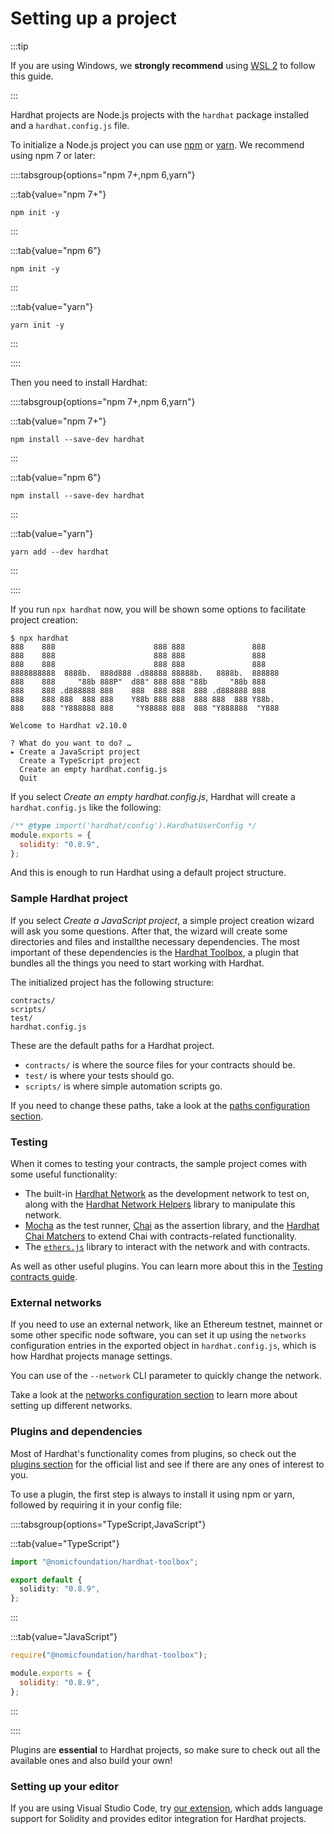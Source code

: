 # Setting up a project

:::tip

If you are using Windows, we **strongly recommend** using [WSL 2](https://docs.microsoft.com/en-us/windows/wsl/about) to follow this guide.

:::

Hardhat projects are Node.js projects with the `hardhat` package installed and a `hardhat.config.js` file.

To initialize a Node.js project you can use [npm](https://docs.npmjs.com/cli/v8) or [yarn](https://classic.yarnpkg.com/). We recommend using npm 7 or later:

::::tabsgroup{options="npm 7+,npm 6,yarn"}

:::tab{value="npm 7+"}

```
npm init -y
```

:::

:::tab{value="npm 6"}

```
npm init -y
```

:::

:::tab{value="yarn"}

```
yarn init -y
```

:::

::::

Then you need to install Hardhat:

::::tabsgroup{options="npm 7+,npm 6,yarn"}

:::tab{value="npm 7+"}

```
npm install --save-dev hardhat
```

:::

:::tab{value="npm 6"}

```
npm install --save-dev hardhat
```

:::

:::tab{value="yarn"}

```
yarn add --dev hardhat
```

:::

::::

If you run `npx hardhat` now, you will be shown some options to facilitate project creation:

```
$ npx hardhat
888    888                      888 888               888
888    888                      888 888               888
888    888                      888 888               888
8888888888  8888b.  888d888 .d88888 88888b.   8888b.  888888
888    888     "88b 888P"  d88" 888 888 "88b     "88b 888
888    888 .d888888 888    888  888 888  888 .d888888 888
888    888 888  888 888    Y88b 888 888  888 888  888 Y88b.
888    888 "Y888888 888     "Y88888 888  888 "Y888888  "Y888

Welcome to Hardhat v2.10.0

? What do you want to do? …
▸ Create a JavaScript project
  Create a TypeScript project
  Create an empty hardhat.config.js
  Quit
```

If you select _Create an empty hardhat.config.js_, Hardhat will create a `hardhat.config.js` like the following:

```js
/** @type import('hardhat/config').HardhatUserConfig */
module.exports = {
  solidity: "0.8.9",
};
```

And this is enough to run Hardhat using a default project structure.

### Sample Hardhat project

If you select _Create a JavaScript project_, a simple project creation wizard will ask you some questions. After that, the wizard will create some directories and files and installthe necessary dependencies. The most important of these dependencies is the [Hardhat Toolbox](/hardhat-runner/plugins/nomicfoundation-hardhat-toolbox), a plugin that bundles all the things you need to start working with Hardhat.

The initialized project has the following structure:

```
contracts/
scripts/
test/
hardhat.config.js
```

These are the default paths for a Hardhat project.

- `contracts/` is where the source files for your contracts should be.
- `test/` is where your tests should go.
- `scripts/` is where simple automation scripts go.

If you need to change these paths, take a look at the [paths configuration section](../config/index.md#path-configuration).

### Testing

When it comes to testing your contracts, the sample project comes with some useful functionality:

- The built-in [Hardhat Network](/hardhat-network/docs) as the development network to test on, along with the [Hardhat Network Helpers](/hardhat-network-helpers) library to manipulate this network.
- [Mocha](https://mochajs.org/) as the test runner, [Chai](https://chaijs.com/) as the assertion library, and the [Hardhat Chai Matchers](/hardhat-chai-matchers) to extend Chai with contracts-related functionality.
- The [`ethers.js`](https://docs.ethers.io/v5/) library to interact with the network and with contracts.

As well as other useful plugins. You can learn more about this in the [Testing contracts guide](./test-contracts.md).

### External networks

If you need to use an external network, like an Ethereum testnet, mainnet or some other specific node software, you can set it up using the `networks` configuration entries in the exported object in `hardhat.config.js`, which is how Hardhat projects manage settings.

You can use of the `--network` CLI parameter to quickly change the network.

Take a look at the [networks configuration section](../config/index.md#networks-configuration) to learn more about setting up different networks.

### Plugins and dependencies

Most of Hardhat's functionality comes from plugins, so check out the [plugins section](/hardhat-runner/plugins) for the official list and see if there are any ones of interest to you.

To use a plugin, the first step is always to install it using npm or yarn, followed by requiring it in your config file:

::::tabsgroup{options="TypeScript,JavaScript"}

:::tab{value="TypeScript"}

```ts
import "@nomicfoundation/hardhat-toolbox";

export default {
  solidity: "0.8.9",
};
```

:::

:::tab{value="JavaScript"}

```js
require("@nomicfoundation/hardhat-toolbox");

module.exports = {
  solidity: "0.8.9",
};
```

:::

::::

Plugins are **essential** to Hardhat projects, so make sure to check out all the available ones and also build your own!

### Setting up your editor

If you are using Visual Studio Code, try [our extension](/hardhat-vscode), which adds language support for Solidity and provides editor integration for Hardhat projects.
